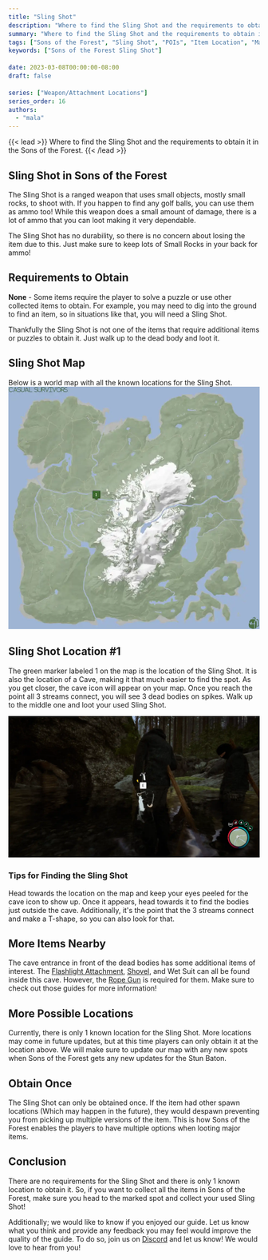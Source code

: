 ```yaml
---
title: "Sling Shot"
description: "Where to find the Sling Shot and the requirements to obtain it in the Sons of the Forest."
summary: "Where to find the Sling Shot and the requirements to obtain it. Click here to learn more about it!"
tags: ["Sons of the Forest", "Sling Shot", "POIs", "Item Location", "Map"]
keywords: ["Sons of the Forest Sling Shot"]

date: 2023-03-08T00:00:00-08:00
draft: false

series: ["Weapon/Attachment Locations"]
series_order: 16
authors:
  - "mala"
---
```


{{< lead >}}
Where to find the Sling Shot and the requirements to obtain it in the Sons of the Forest.
{{< /lead >}}

## Sling Shot in Sons of the Forest
The Sling Shot is a ranged weapon that uses small objects, mostly small rocks, to shoot with. If you happen to find any golf balls, you can use them as ammo too!
While this weapon does a small amount of damage, there is a lot of ammo that you can loot making it very dependable.

The Sling Shot has no durability, so there is no concern about losing the item due to this. Just make sure to keep lots of Small Rocks in your back for ammo! 

## Requirements to Obtain
**None** - Some items require the player to solve a puzzle or use other collected items to obtain. For example, you may need to dig into the ground to find an item, so in situations like that, you will need a Sling Shot. 

Thankfully the Sling Shot is not one of the items that require additional items or puzzles to obtain it. Just walk up to the dead body and loot it.

## Sling Shot Map
Below is a world map with all the known locations for the Sling Shot.
![Sons of the Forest Sling Shot Map Location](img/map.webp)

## Sling Shot Location #1
The green marker labeled 1 on the map is the location of the Sling Shot. It is also the location of a Cave, making it that much easier to find the spot. As you get closer, the cave icon will appear on your map. Once you reach the point all 3 streams connect, you will see 3 dead bodies on spikes. Walk up to the middle one and loot your used Sling Shot. 

![Sons of the Forest Sling Shot Location 1](featured.webp)

### Tips for Finding the Sling Shot
Head towards the location on the map and keep your eyes peeled for the cave icon to show up. Once it appears, head towards it to find the bodies just outside the cave. Additionally, it's the point that the 3 streams connect and make a T-shape, so you can also look for that.

## More Items Nearby
The cave entrance in front of the dead bodies has some additional items of interest. The [Flashlight Attachment](/sons-of-the-forest/guides/flashlight-attachment/), [Shovel](/sons-of-the-forest/guides/shovel/), and Wet Suit can all be found inside this cave. However, the [Rope Gun](/sons-of-the-forest/guides/rope-gun/) is required for them. Make sure to check out those guides for more information!

## More Possible Locations
Currently, there is only 1 known location for the Sling Shot. More locations may come in future updates, but at this time players can only obtain it at the location above.
We will make sure to update our map with any new spots when Sons of the Forest gets any new updates for the Stun Baton.

## Obtain Once
The Sling Shot can only be obtained once. If the item had other spawn locations (Which may happen in the future), they would despawn preventing you from picking up multiple versions of the item. This is how Sons of the Forest enables the players to have multiple options when looting major items. 

## Conclusion
There are no requirements for the Sling Shot and there is only 1 known location to obtain it. So, if you want to collect all the items in Sons of the Forest, make sure you head to the marked spot and collect your used Sling Shot!

Additionally; we would like to know if you enjoyed our guide. Let us know what you think and provide any feedback you may feel would improve the quality of the guide. To do so, join us on [Discord](https://discord.gg/ZXp93XsKnN) and let us know! We would love to hear from you! 

